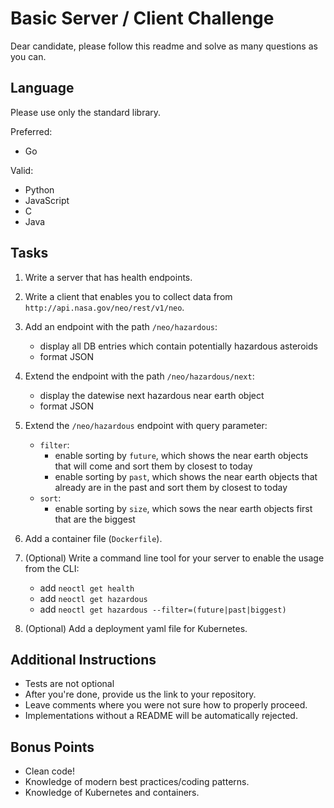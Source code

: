 # Basic Server / Client Challenge

Dear candidate, please follow this readme and solve as many questions as you can.

## Language

Please use only the standard library.

Preferred:
- Go

Valid:
- Python
- JavaScript
- C
- Java

## Tasks

1. Write a server that has health endpoints.

1. Write a client that enables you to collect data from `http://api.nasa.gov/neo/rest/v1/neo`.

1. Add an endpoint with the path `/neo/hazardous`:
    - display all DB entries which contain potentially hazardous asteroids
    - format JSON

1. Extend the endpoint with the path `/neo/hazardous/next`:
    - display the datewise next hazardous near earth object
    - format JSON

1. Extend the `/neo/hazardous` endpoint with query parameter:
    - `filter`:
        - enable sorting by `future`, which shows the near earth objects that will come and sort them by closest to today
        - enable sorting by `past`, which shows the near earth objects that already are in the past and sort them by closest to today
    - `sort`:
        - enable sorting by `size`, which sows the near earth objects first that are the biggest

1. Add a container file (`Dockerfile`).

1. (Optional) Write a command line tool for your server to enable the usage from the CLI:
    - add `neoctl get health`
    - add `neoctl get hazardous`
    - add `neoctl get hazardous --filter=(future|past|biggest)`

1. (Optional) Add a deployment yaml file for Kubernetes.

## Additional Instructions

- Tests are not optional
- After you're done, provide us the link to your repository.
- Leave comments where you were not sure how to properly proceed.
- Implementations without a README will be automatically rejected.

## Bonus Points

- Clean code!
- Knowledge of modern best practices/coding patterns.
- Knowledge of Kubernetes and containers.

